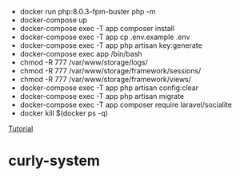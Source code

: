 - docker run php:8.0.3-fpm-buster php -m
- docker-compose up
- docker-compose exec -T app composer install
- docker-compose exec -T app cp .env.example .env
- docker-compose exec -T app php artisan key:generate
- docker-compose exec app /bin/bash
- chmod -R 777 /var/www/storage/logs/
- chmod -R 777 /var/www/storage/framework/sessions/
- chmod -R 777 /var/www/storage/framework/views/
- docker-compose exec -T app php artisan config:clear
- docker-compose exec -T app php artisan migrate
- docker-compose exec -T app composer require laravel/socialite
- docker kill $(docker ps -q)

[Tutorial](https://www.linkedin.com/pulse/how-create-laravel-development-environment-using-docker-isaac-souza/)

# curly-system
